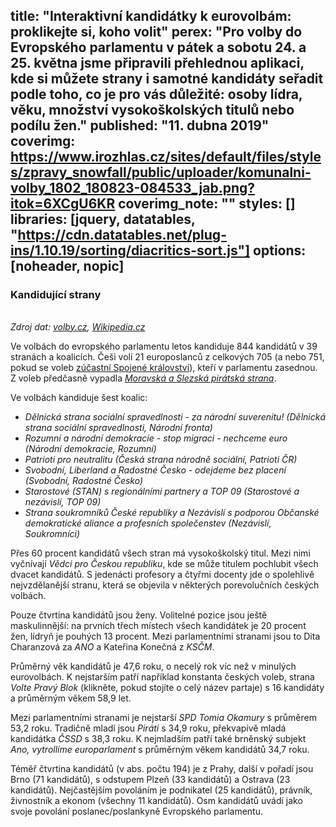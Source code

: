 title: "Interaktivní kandidátky k eurovolbám: proklikejte si, koho volit"
perex: "Pro volby do Evropského parlamentu v pátek a sobotu 24. a 25. května jsme připravili přehlednou aplikaci, kde si můžete strany i samotné kandidáty seřadit podle toho, co je pro vás důležité: osoby lídra, věku, množství vysokoškolských titulů nebo podílu žen."
published: "11. dubna 2019"
coverimg: https://www.irozhlas.cz/sites/default/files/styles/zpravy_snowfall/public/uploader/komunalni-volby_1802_180823-084533_jab.png?itok=6XCgU6KR
coverimg_note: ""
styles: []
libraries: [jquery, datatables, "https://cdn.datatables.net/plug-ins/1.10.19/sorting/diacritics-sort.js"]
options: [noheader, nopic]
---
<wide>
<div id="kandStrany">
<h3>Kandidující strany</h3>
</div>
<table id="tabulkaStran" class="display" style="width:100%"></table>
<div id="kandidati"></div>
</wide>

<i>Zdroj dat: [volby.cz](https://volby.cz/pls/kv2018/kv?xjazyk=CZ&xid=1), [Wikipedia.cz](https://cs.wikipedia.org/wiki/Volby_do_Evropsk%C3%A9ho_parlamentu_v_%C4%8Cesku_2019)</i>

Ve volbách do evropského parlamentu letos kandiduje 844 kandidátů v 39 stranách a koalicích. Češi volí 21 europoslanců z celkových 705 (a nebo 751, pokud se voleb [zúčastní Spojené království](https://www.irozhlas.cz/zpravy-svet/konecne-datum-brexitu-theresa-mayova-brexit-summit-eu_1904110048_per)), kteří v parlamentu zasednou. Z voleb předčasně vypadla _[Moravská a Slezská pirátská strana](https://www.irozhlas.cz/zpravy-domov/eurovolby-2019-piratska-strana-evropsky-parlament_1904051930_nkr)_.

Ve volbách kandiduje šest koalic:

- _Dělnická strana sociální spravedlnosti - za národní suverenitu! (Dělnická strana sociální spravedlnosti, Národní fronta)_
- _Rozumní a národní demokracie - stop migraci - nechceme euro (Národní demokracie, Rozumní)_
- _Patrioti pro neutralitu (Česká strana národně sociální, Patrioti ČR)_
- _Svobodní, Liberland a Radostné Česko - odejdeme bez placení (Svobodní, Radostné Česko)_
- _Starostové (STAN) s regionálními partnery a TOP 09 (Starostové a nezávislí, TOP 09)_
- _Strana soukromníků České republiky a Nezávislí s podporou Občanské demokratické aliance a profesních společenstev (Nezávislí, Soukromníci)_

Přes 60 procent kandidátů všech stran má vysokoškolský titul. Mezi nimi vyčnívají _Vědci pro Českou republiku_, kde se může titulem pochlubit všech dvacet kandidátů. S jedenácti profesory a čtyřmi docenty jde o spolehlivě nejvzdělanější stranu, která se objevila v některých porevolučních českých volbách.

Pouze čtvrtina kandidátů jsou ženy. Volitelné pozice jsou ještě maskulinnější: na prvních třech místech všech kandidátek je 20 procent žen, lídryň je pouhých 13 procent. Mezi parlamentními stranami jsou to Dita Charanzová za _ANO_ a Kateřina Konečná z _KSČM_.

Průměrný věk kandidátů je 47,6 roku, o necelý rok víc než v minulých eurovolbách. K nejstarším patří například konstanta českých voleb, strana <span id="cibulkator">_Volte Pravý Blok_ (<span id="longer">klikněte, pokud stojíte o celý název partaje</span>)</span> s 16 kandidáty a průměrným věkem 58,9 let.

Mezi parlamentními stranami je nejstarší _SPD Tomia Okamury_ s průměrem 53,2 roku. Tradičně mladí jsou _Piráti_ s 34,9 roku, překvapivě mladá kandidátka _ČSSD_ s 38,3 roku. K nejmladším patří také brněnský subjekt _Ano, vytrollíme europarlament_ s průměrným věkem kandidátů 34,7 roku.

Téměř čtvrtina kandidátů (v abs. počtu 194) je z Prahy, další v pořadí jsou Brno (71 kandidátů), s odstupem Plzeň (33 kandidátů) a Ostrava (23 kandidátů). Nejčastějším povoláním je podnikatel (25 kandidátů), právník, živnostník a ekonom (všechny 11 kandidátů). Osm kandidátů uvádí jako svoje povolání poslanec/poslankyně Evropského parlamentu.

